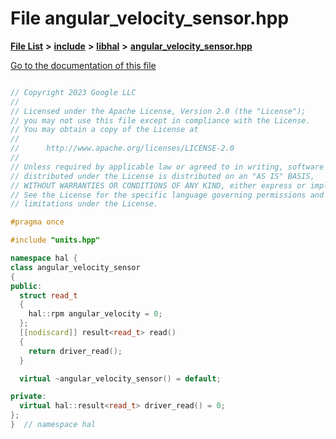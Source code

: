 

# File angular\_velocity\_sensor.hpp

[**File List**](files.md) **>** [**include**](dir_cba0faac6e93618a6e2539705915bd70.md) **>** [**libhal**](dir_c21661262b37aa135a14febc024e67d7.md) **>** [**angular\_velocity\_sensor.hpp**](angular__velocity__sensor_8hpp.md)

[Go to the documentation of this file](angular__velocity__sensor_8hpp.md)

```C++

// Copyright 2023 Google LLC
//
// Licensed under the Apache License, Version 2.0 (the "License");
// you may not use this file except in compliance with the License.
// You may obtain a copy of the License at
//
//      http://www.apache.org/licenses/LICENSE-2.0
//
// Unless required by applicable law or agreed to in writing, software
// distributed under the License is distributed on an "AS IS" BASIS,
// WITHOUT WARRANTIES OR CONDITIONS OF ANY KIND, either express or implied.
// See the License for the specific language governing permissions and
// limitations under the License.

#pragma once

#include "units.hpp"

namespace hal {
class angular_velocity_sensor
{
public:
  struct read_t
  {
    hal::rpm angular_velocity = 0;
  };
  [[nodiscard]] result<read_t> read()
  {
    return driver_read();
  }

  virtual ~angular_velocity_sensor() = default;

private:
  virtual hal::result<read_t> driver_read() = 0;
};
}  // namespace hal

```

